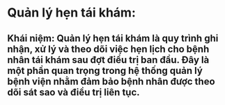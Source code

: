 # Quản lý hẹn tái khám:
## Khái niệm: Quản lý hẹn tái khám là quy trình ghi nhận, xử lý và theo dõi việc hẹn lịch cho bệnh nhân tái khám sau đợt điều trị ban đầu. Đây là một phần quan trọng trong hệ thống quản lý bệnh viện nhằm đảm bảo bệnh nhân được theo dõi sát sao và điều trị liên tục.
